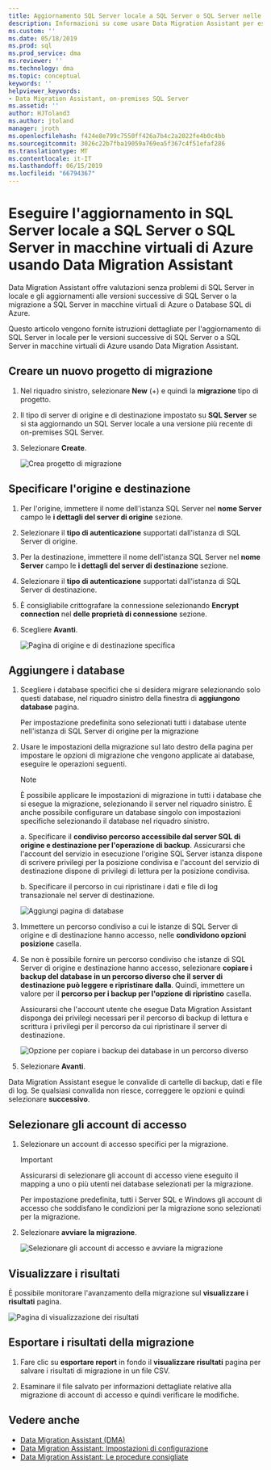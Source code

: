 ```yaml
---
title: Aggiornamento SQL Server locale a SQL Server o SQL Server nelle macchine virtuali di Azure usando Data Migration Assistant | Microsoft Docs
description: Informazioni su come usare Data Migration Assistant per eseguire l'aggiornamento di un Server SQL locale a una versione successiva di SQL Server o a SQL Server in macchine virtuali di Azure
ms.custom: ''
ms.date: 05/18/2019
ms.prod: sql
ms.prod_service: dma
ms.reviewer: ''
ms.technology: dma
ms.topic: conceptual
keywords: ''
helpviewer_keywords:
- Data Migration Assistant, on-premises SQL Server
ms.assetid: ''
author: HJToland3
ms.author: jtoland
manager: jroth
ms.openlocfilehash: f424e8e799c7550ff426a7b4c2a2022fe4b0c4bb
ms.sourcegitcommit: 3026c22b7fba19059a769ea5f367c4f51efaf286
ms.translationtype: MT
ms.contentlocale: it-IT
ms.lasthandoff: 06/15/2019
ms.locfileid: "66794367"
---
```

# <a name="upgrade-on-premises-sql-server-to-sql-server-or-sql-server-on-azure-vms-using-the-data-migration-assistant"></a>Eseguire l'aggiornamento in SQL Server locale a SQL Server o SQL Server in macchine virtuali di Azure usando Data Migration Assistant

Data Migration Assistant offre valutazioni senza problemi di SQL Server in locale e gli aggiornamenti alle versioni successive di SQL Server o la migrazione a SQL Server in macchine virtuali di Azure o Database SQL di Azure.

Questo articolo vengono fornite istruzioni dettagliate per l'aggiornamento di SQL Server in locale per le versioni successive di SQL Server o a SQL Server in macchine virtuali di Azure usando Data Migration Assistant.

## <a name="create-a-new-migration-project"></a>Creare un nuovo progetto di migrazione

1. Nel riquadro sinistro, selezionare **New** (+) e quindi la **migrazione** tipo di progetto.

2. Il tipo di server di origine e di destinazione impostato su **SQL Server** se si sta aggiornando un SQL Server locale a una versione più recente di on-premises SQL Server.

3. Selezionare **Create**.

   ![Crea progetto di migrazione](../dma/media/NewCreate.png)

## <a name="specify-the-source-and-target"></a>Specificare l'origine e destinazione

1. Per l'origine, immettere il nome dell'istanza SQL Server nel **nome Server** campo le **i dettagli del server di origine** sezione. 

2. Selezionare il **tipo di autenticazione** supportati dall'istanza di SQL Server di origine.

3. Per la destinazione, immettere il nome dell'istanza SQL Server nel **nome Server** campo le **i dettagli del server di destinazione** sezione. 

4. Selezionare il **tipo di autenticazione** supportati dall'istanza di SQL Server di destinazione.

5. È consigliabile crittografare la connessione selezionando **Encrypt connection** nel **delle proprietà di connessione** sezione.

6. Scegliere **Avanti**.

   ![Pagina di origine e di destinazione specifica](../dma/media/SourceTarget.png)

## <a name="add-databases"></a>Aggiungere i database

1. Scegliere i database specifici che si desidera migrare selezionando solo questi database, nel riquadro sinistro della finestra di **aggiungono database** pagina.

   Per impostazione predefinita sono selezionati tutti i database utente nell'istanza di SQL Server di origine per la migrazione

2. Usare le impostazioni della migrazione sul lato destro della pagina per impostare le opzioni di migrazione che vengono applicate ai database, eseguire le operazioni seguenti.

   > [!NOTE]
   > È possibile applicare le impostazioni di migrazione in tutti i database che si esegue la migrazione, selezionando il server nel riquadro sinistro. È anche possibile configurare un database singolo con impostazioni specifiche selezionando il database nel riquadro sinistro.

    a. Specificare il **condiviso percorso accessibile dal server SQL di origine e destinazione per l'operazione di backup**. Assicurarsi che l'account del servizio in esecuzione l'origine SQL Server istanza dispone di scrivere privilegi per la posizione condivisa e l'account del servizio di destinazione dispone di privilegi di lettura per la posizione condivisa.

    b. Specificare il percorso in cui ripristinare i dati e file di log transazionale nel server di destinazione.

    ![Aggiungi pagina di database](../dma/media/AddDatabases.png)

3. Immettere un percorso condiviso a cui le istanze di SQL Server di origine e di destinazione hanno accesso, nelle **condividono opzioni posizione** casella.

4. Se non è possibile fornire un percorso condiviso che istanze di SQL Server di origine e destinazione hanno accesso, selezionare **copiare i backup del database in un percorso diverso che il server di destinazione può leggere e ripristinare dalla**. Quindi, immettere un valore per il **percorso per i backup per l'opzione di ripristino** casella. 

   Assicurarsi che l'account utente che esegue Data Migration Assistant disponga dei privilegi necessari per il percorso di backup di lettura e scrittura i privilegi per il percorso da cui ripristinare il server di destinazione.

   ![Opzione per copiare i backup dei database in un percorso diverso](../dma/media/CopyDatabaseDifferentLocation.png)

5. Selezionare **Avanti**.

Data Migration Assistant esegue le convalide di cartelle di backup, dati e file di log. Se qualsiasi convalida non riesce, correggere le opzioni e quindi selezionare **successivo**.

## <a name="select-logins"></a>Selezionare gli account di accesso

1. Selezionare un account di accesso specifici per la migrazione.

   > [!IMPORTANT]
   > Assicurarsi di selezionare gli account di accesso viene eseguito il mapping a uno o più utenti nei database selezionati per la migrazione.   

   Per impostazione predefinita, tutti i Server SQL e Windows gli account di accesso che soddisfano le condizioni per la migrazione sono selezionati per la migrazione.

2. Selezionare **avviare la migrazione**.

   ![Selezionare gli account di accesso e avviare la migrazione](../dma/media/SelectLogins.png)

## <a name="view-results"></a>Visualizzare i risultati

È possibile monitorare l'avanzamento della migrazione sul **visualizzare i risultati** pagina.

![Pagina di visualizzazione dei risultati](../dma/media/ViewResults.png)

## <a name="export-migration-results"></a>Esportare i risultati della migrazione

1. Fare clic su **esportare report** in fondo il **visualizzare risultati** pagina per salvare i risultati di migrazione in un file CSV.

2. Esaminare il file salvato per informazioni dettagliate relative alla migrazione di account di accesso e quindi verificare le modifiche.

## <a name="see-also"></a>Vedere anche

- [Data Migration Assistant (DMA)](../dma/dma-overview.md)
- [Data Migration Assistant: Impostazioni di configurazione](../dma/dma-configurationsettings.md)
- [Data Migration Assistant: Le procedure consigliate](../dma/dma-bestpractices.md)

